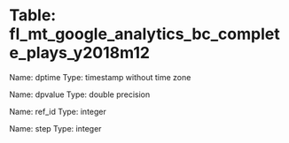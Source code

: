 Table: fl_mt_google_analytics_bc_complete_plays_y2018m12
========================================================

Name: dptime
Type: timestamp without time zone

Name: dpvalue
Type: double precision

Name: ref_id
Type: integer

Name: step
Type: integer

